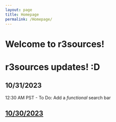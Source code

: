 ```yaml
---
layout: page
title: Homepage
permalink: /Homepage/
---
```

# Welcome to r3sources!

# r3sources updates! :D
## 10/31/2023 
12:30 AM PST - To Do: Add a *functional* search bar
## [10/30/2023](../docs/_posts/2023-10-30-the-beginnings.md)
